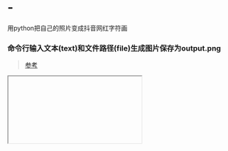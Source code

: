 # -
用python把自己的照片变成抖音网红字符画
### 命令行输入文本(text)和文件路径(file)生成图片保存为output.png
> [参考](https://www.bilibili.com/video/BV1mq4y1n7aE?spm_id_from=333.999.0.0 "『整活』用百万汉字拼一张彩色照片")
> 
> 
<iframe href="https://www.bilibili.com/video/BV1mq4y1n7aE?spm_id_from=333.999.0.0"></iframe>
